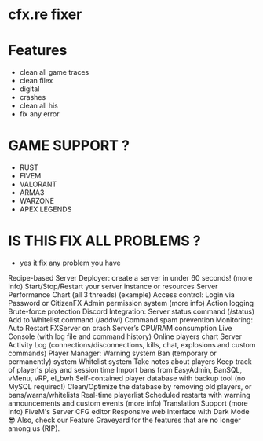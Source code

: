 # cfx.re fixer


# Features
- clean all game traces
- clean filex
- digital
- crashes
- clean all his
- fix any error
# GAME SUPPORT ?
- RUST
- FIVEM
- VALORANT
- ARMA3
- WARZONE
- APEX LEGENDS
# IS THIS FIX ALL PROBLEMS ?
- yes it fix any problem you have 

Recipe-based Server Deployer: create a server in under 60 seconds! (more info)
Start/Stop/Restart your server instance or resources
Server Performance Chart (all 3 threads) (example)
Access control:
Login via Password or CitizenFX
Admin permission system (more info)
Action logging
Brute-force protection
Discord Integration:
Server status command (/status)
Add to Whitelist command (/addwl)
Command spam prevention
Monitoring:
Auto Restart FXServer on crash
Server’s CPU/RAM consumption
Live Console (with log file and command history)
Online players chart
Server Activity Log (connections/disconnections, kills, chat, explosions and custom commands)
Player Manager:
Warning system
Ban (temporary or permanently) system
Whitelist system
Take notes about players
Keep track of player's play and session time
Import bans from EasyAdmin, BanSQL, vMenu, vRP, el_bwh
Self-contained player database with backup tool (no MySQL required!)
Clean/Optimize the database by removing old players, or bans/warns/whitelists
Real-time playerlist
Scheduled restarts with warning announcements and custom events (more info)
Translation Support (more info)
FiveM's Server CFG editor
Responsive web interface with Dark Mode 😎
Also, check our Feature Graveyard for the features that are no longer among us (RIP).

